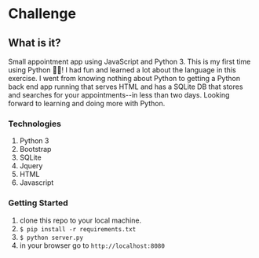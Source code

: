#  Challenge

## What is it?
Small appointment app using JavaScript and Python 3. This is my first time using Python 👨🏽‍! I had fun and learned a lot about the language in this exercise. I went from knowing nothing about Python to getting a Python back end app running that serves HTML and has a SQLite DB that stores and searches for your appointments--in less than two days. Looking forward to learning and doing more with Python. 


### Technologies

1. Python 3
2. Bootstrap
3. SQLite
4. Jquery
5. HTML
6. Javascript


### Getting Started

1. clone this repo to your local machine.
2. `$ pip install -r requirements.txt`
3. `$ python server.py`
4. in your browser go to `http://localhost:8080`

